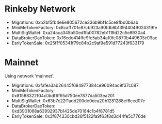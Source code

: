 # Rinkeby Network

  * Migrations: 0xb2bf5fb4e6e805672ce336b9bf1c5ce8fbd0b6ab
  * MiniMeTokenFactory: 0x8caff701e87cb923a90fdb6b13944049024319fe
  * MultiSigWallet: 0xa24aca345b50ed1fa00782eb1119d22c5e8930a4
  * DataBrokerDaoToken: 0x16cde414ffe9fe5ab34af0fe0870b449605c09ae
  * EarlyTokenSale: 0x25f1f05341f79c84b2c9af9e591d77243f633179

# Mainnet

Using network 'mainnet'.

  * Migrations: 0xfafea3ab26445f694977384ce96094ac9f37c087
  * MiniMeTokenFactory: 0x81588322f04c0bdf6f95d750ee7877da503ea201
  * MultiSigWallet: 0x63b7c22f1add200de0dca20b1281288ef6ced07c
  * DataBrokerDaoToken: 0xd3901068a63992937b1425de70164c1b4f8781d5
  * EarlyTokenSale: 0x3f874330cbd26f5122fa9f63f8d3d44fe5c776de
